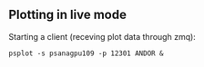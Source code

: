 ## Plotting in live mode
Starting a client (receving plot data through zmq):
```
psplot -s psanagpu109 -p 12301 ANDOR &
```
